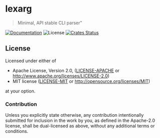 # lexarg

> Minimal, API stable CLI parser"

[![Documentation](https://img.shields.io/badge/docs-master-blue.svg)][Documentation]
![License](https://img.shields.io/crates/l/lexarg.svg)
[![Crates Status](https://img.shields.io/crates/v/lexarg.svg)](https://crates.io/crates/lexarg)

## License

Licensed under either of

* Apache License, Version 2.0, ([LICENSE-APACHE](LICENSE-APACHE) or <http://www.apache.org/licenses/LICENSE-2.0>)
* MIT license ([LICENSE-MIT](LICENSE-MIT) or <http://opensource.org/licenses/MIT>)

at your option.

### Contribution

Unless you explicitly state otherwise, any contribution intentionally
submitted for inclusion in the work by you, as defined in the Apache-2.0
license, shall be dual-licensed as above, without any additional terms or
conditions.

[Crates.io]: https://crates.io/crates/lexarg
[Documentation]: https://docs.rs/lexarg
